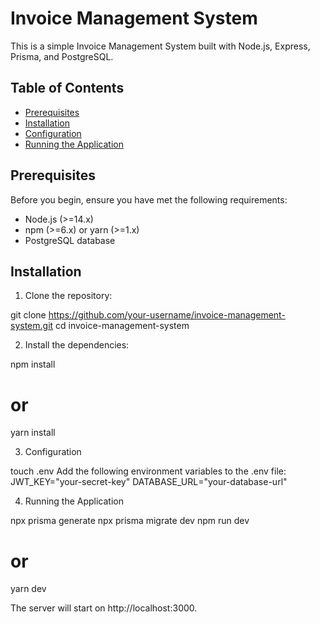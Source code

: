 # Invoice Management System

This is a simple Invoice Management System built with Node.js, Express, Prisma, and PostgreSQL.

## Table of Contents

- [Prerequisites](#prerequisites)
- [Installation](#installation)
- [Configuration](#configuration)
- [Running the Application](#running-the-application)

## Prerequisites

Before you begin, ensure you have met the following requirements:

- Node.js (>=14.x)
- npm (>=6.x) or yarn (>=1.x)
- PostgreSQL database

## Installation

1. Clone the repository:

git clone https://github.com/your-username/invoice-management-system.git
cd invoice-management-system

2. Install the dependencies:

npm install
# or
yarn install

3. Configuration

touch .env
Add the following environment variables to the .env file:
JWT_KEY="your-secret-key"
DATABASE_URL="your-database-url"

4. Running the Application

npx prisma generate
npx prisma migrate dev
npm run dev
# or
yarn dev


The server will start on http://localhost:3000.






